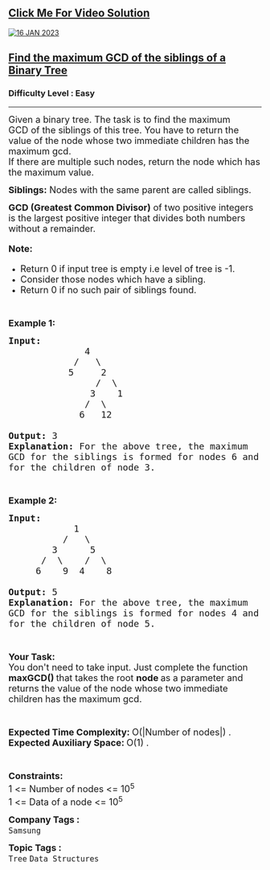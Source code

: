 <h2><a href="https://youtu.be/9muPCGLD2WQ">Click Me For Video Solution</a></h2>

<a href="https://youtu.be/9muPCGLD2WQ">![16 JAN 2023](https://user-images.githubusercontent.com/91456523/212829147-13076da9-946d-4972-8cdb-37908a2da513.png)</a>

<h2><a href="https://practice.geeksforgeeks.org/problems/6eb51dc638ee1b936f38d1ab4b2f7062d4425463/1">Find the maximum GCD of the siblings of a Binary Tree</a></h2><h3>Difficulty Level : Easy</h3><hr><div class="problems_problem_content__Xm_eO"><p><span style="font-size:18px">Given a binary tree. The task is to find the maximum GCD&nbsp;of the siblings of this tree. You have to return the value of the node whose two immediate children has the maximum gcd.<br>
If there are multiple such nodes, return&nbsp;the node which has the maximum value.</span></p>

<p><span style="font-size:18px"><strong>Siblings:</strong>&nbsp;Nodes with the same parent are called siblings.</span></p>

<p><span style="font-size:18px"><strong>GCD (Greatest Common Divisor)</strong>&nbsp;of two positive integers is the largest positive integer that divides both numbers without a remainder.</span></p>

<h4><span style="font-size:18px"><strong>Note:</strong></span></h4>

<ul>
	<li><span style="font-size:18px">Return 0&nbsp;if input tree is empty i.e level of tree is -1.</span></li>
	<li><span style="font-size:18px">Consider those nodes which have a&nbsp;sibling.</span></li>
	<li><span style="font-size:18px">Return 0&nbsp;if no such pair of siblings found.</span></li>
</ul>

<p>&nbsp;</p>

<p><span style="font-size:18px"><strong>Example 1:</strong></span></p>

<pre><span style="font-size:18px"><strong>Input:</strong>
              4
            /   \
           5     2
                /  \
               3    1
              /  \
             6   12

<strong>Output:</strong> 3
<strong>Explanation:</strong> For the above tree, the maximum
GCD for the siblings is formed for nodes 6 and 12
for the children of node 3.</span></pre>

<p>&nbsp;</p>

<p><span style="font-size:18px"><strong>Example 2:</strong></span></p>

<pre><span style="font-size:18px"><strong>Input: </strong>
            1
          /   \
        3      5
      /  \    /  \
     6    9  4    8

<strong>Output:</strong> 5
<strong>Explanation:</strong> For the above tree, the maximum
GCD for the siblings is formed for nodes 4 and 8
for the children of node 5.</span></pre>

<p>&nbsp;</p>

<p><span style="font-size:18px"><strong>Your Task:</strong><br>
You don't need to take input. Just complete the function<strong> maxGCD() </strong>that takes the root <strong>node </strong>as a parameter and returns the value of the node whose two immediate children has the maximum gcd.</span></p>

<p>&nbsp;</p>

<p><span style="font-size:18px"><strong>Expected Time Complexity:&nbsp;</strong>O(|Number of nodes|) .<br>
<strong>Expected Auxiliary Space:&nbsp;</strong>O(1) .</span></p>

<p>&nbsp;</p>

<p><span style="font-size:18px"><strong>Constraints:</strong><br>
1 &lt;= Number of nodes &lt;= 10<sup>5</sup><br>
1 &lt;= Data of a node &lt;= 10<sup>5</sup></span></p>
</div><p><span style=font-size:18px><strong>Company Tags : </strong><br><code>Samsung</code>&nbsp;<br><p><span style=font-size:18px><strong>Topic Tags : </strong><br><code>Tree</code>&nbsp;<code>Data Structures</code>&nbsp;
